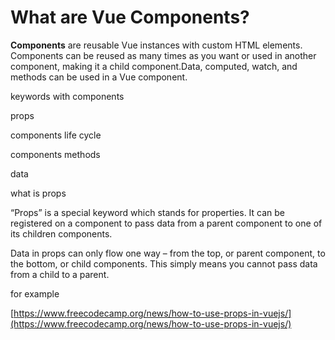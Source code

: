 # **What are Vue Components?**

**Components**
 are reusable Vue instances with custom HTML elements.
Components can be reused as many times as you want or used in another component, making it a child component.Data, computed, watch, and methods can  be used in a Vue component.

keywords with components

props

components life cycle

components methods

data

what is props

“Props” is a special keyword which stands for properties. It can be registered on a component to pass data from a parent component to one of its children components.

Data in props can only flow one way – from the top, or parent component, to the bottom, or child components. This simply means you cannot pass data from a child to a parent.

for example

[https://www.freecodecamp.org/news/how-to-use-props-in-vuejs/](https://www.freecodecamp.org/news/how-to-use-props-in-vuejs/)